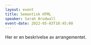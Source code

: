 ```yaml
---
layout: event
title: Semantisk HTML
speaker: Sarah Brodwall
event-date: 2022-05-03T10:45:00
---
```

Her er en beskrivelse av arrangementet.